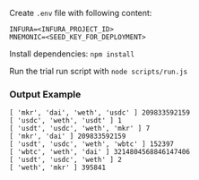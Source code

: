 
Create `.env` file with following content:

```
INFURA=<INFURA_PROJECT_ID>
MNEMONIC=<SEED_KEY_FOR_DEPLOYMENT>
```

Install dependencies: `npm install`

Run the trial run script with `node scripts/run.js`

### Output Example

```
[ 'mkr', 'dai', 'weth', 'usdc' ] 209833592159
[ 'usdc', 'weth', 'usdt' ] 1
[ 'usdt', 'usdc', 'weth', 'mkr' ] 7
[ 'mkr', 'dai' ] 209833592159
[ 'usdt', 'usdc', 'weth', 'wbtc' ] 152397
[ 'wbtc', 'weth', 'dai' ] 3214804568846147406
[ 'usdt', 'usdc', 'weth' ] 2
[ 'weth', 'mkr' ] 395841
```